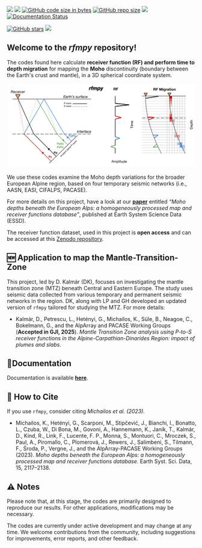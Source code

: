 [![](https://img.shields.io/github/last-commit/kemichai/rfmpy)]()
[![](https://img.shields.io/github/commit-activity/m/kemichai/rfmpy)]()
[![GitHub code size in bytes](https://img.shields.io/github/languages/code-size/kemichai/rfmpy)]()
[![GitHub repo size](https://img.shields.io/github/repo-size/kemichai/rfmpy)]()
[![](https://img.shields.io/github/license/kemichai/rfmpy)]()
[![Documentation Status](https://readthedocs.org/projects/rfmpy/badge/?version=latest)](https://rfmpy.readthedocs.io/en/latest/?badge=latest)

[![GitHub stars](https://img.shields.io/github/stars/kemichai/rfmpy?style=social)]()
[![](https://img.shields.io/github/forks/kemichai/rfmpy?style=social)]()

Welcome to the *rfmpy* repository! 
------------
The codes found here calculate **receiver function (RF) and 
perform time to depth migration** for mapping the **Moho** discontinuity (boundary between the Earth's crust and mantle), 
in a 3D spherical coordinate system. 

![My Image](docs/images/RFM_logo_alt.png)

We use these codes examine the Moho depth variations for the broader European
Alpine region, based on four temporary seismic networks (i.e., AASN, EASI, CIFALPS, PACASE).

For more details on this project, have a look at our 
**[paper](https://essd.copernicus.org/articles/15/2117/2023/essd-15-2117-2023.html)** entitled _“Moho depths beneath the European Alps: a homogeneously processed map and receiver functions database”_, 
published at Earth System Science Data (ESSD). 

The receiver function dataset, used in this project
is **open access** and can be accessed at this [Zenodo repository](https://zenodo.org/record/7695125).





## 🆕 Application to map the Mantle-Transition-Zone 
This project, led by D. Kalmár (DK), focuses on investigating the mantle transition zone (MTZ) beneath Central and Eastern Europe. 
The study uses seismic data collected from various temporary and permanent seismic networks in the region.
DK, along with LP and GH developed an updated version of `rfmpy` tailored for studying the MTZ. For more details:

- Kalmár, D., Petrescu, L., Hetényi, G., Michailos, K., Süle, B., Neagoe, C., Bokelmann, G., and the AlpArray and PACASE Working Groups
(**Accepted in GJI, 2025**). _Mantle Transition Zone analysis using P-to-S receiver functions in the Alpine-Carpathian-Dinarides Region: impact of plumes and slabs._




📓Documentation
------------
Documentation is available **[here](https://rfmpy.readthedocs.io)**.


📃 How to Cite
------------
If you use `rfmpy`, consider citing _Michailos et al. (2023)._

- Michailos, K., Hetényi, G., Scarponi, M., Stipčević, J., Bianchi, I., Bonatto, L.,
  Czuba, W., Di Bona, M., Govoni, A., Hannemann, K., Janik, T., Kalmár, D., Kind, R.,
  Link, F., Lucente, F. P., Monna, S., Montuori, C., Mroczek, S., Paul, A.,
  Piromallo, C., Plomerová, J., Rewers, J., Salimbeni, S., Tilmann, F., Środa, P.,
  Vergne, J., and the AlpArray-PACASE Working Groups (2023). _Moho depths beneath the European
  Alps: a homogeneously processed map and receiver functions database._ Earth Syst. Sci. Data, 15, 2117–2138.


⚠️ Notes
------------
Please note that, at this stage, the codes are primarily designed to 
reproduce our results. For other applications, modifications may be necessary.

The codes are currently under active development and may change at any time. 
We welcome contributions from the community, including suggestions for improvements, error reports, and other feedback.